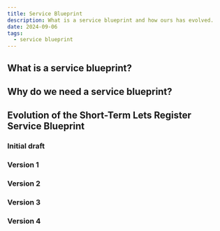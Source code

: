 ```yaml
---
title: Service Blueprint
description: What is a service blueprint and how ours has evolved.
date: 2024-09-06
tags:
  - service blueprint
---
```


## What is a service blueprint?

<!--
A service blueprint provides a comprehensive overview of how a service and its related experience are delivered, end-to-end, front-to-back, and across various channels.

It is a diagram that visualises the relationships between different service components, including people, physical/digital evidence encountered by users, and processes directly tied to steps in a specific user journey.

It builds on a user journey map (which visualises a user's experience when using a service), adding the 'frontstage' and 'backstage' people and processes involved in delivering that service to the user, as well as internal supporting processes. -->

## Why do we need a service blueprint?

<!-- - It assists in understanding the various aspects of a service, such as service administration, offline parts of the journey, and offline users.
- It serves as a valuable basis for discussions with potential service owners/operators.
- We need to consider solving a whole problem for users, and providing a joined up experience across different channels. Mapping the entire service, along with connected services, helps identify all potential touchpoints and their necessary interactions. -->

## Evolution of the Short-Term Lets Register Service Blueprint

<!-- Throughout this Alpha phase we have been iterating on the service blueprint during collaborative workshops, as well as weekly blueprint updates with members of the team, to facilitate ongoing discussions and inform decision-making.

SCREENSHOT -->

### Initial draft

<!-- We started by creating an initial draft based on insights from discovery, early user testing, and assumptions about the service's functionality.

This draft was divided into three main phases: pre-registration, registration, and post-registration.

Each phase was further broken down into subphases. We included user actions, online/offline interactions, and potential processes for various stakeholders.

SCREENSHOT -->

### Version 1

<!-- During the first workshop in Sprint 2, we discussed the pre-registration and registration phases in detail.

Key points included:

- The importance of stakeholder involvement in raising awareness among users about the new regulations and their responsibilities.
- The potential need for a "Becoming Compliant" stage before registration, and identified potential delays in the registration process due to compliance requirements.
- Gaps in the assisted digital journey and the potential need for an internal portal.
- The possibility of a phased rollout approach to mitigate risks and ensure a smooth transition -->

<!-- SCREENSHOT -->

### Version 2

<!-- Throughout Sprint 2, we continued refining the service blueprint by:

- Adding new sub-phases for 'Becoming Compliant' and ‘Validation’ to reflect previous discussions.
- Incorporated new insights from stakeholders, including booking platforms, Visit England, the Scottish Government, and other government departments (OGDs). These insights covered areas such as awareness-raising, data usage, and potential challenges with compliance and registration validation.

During our 2nd Blueprinting Workshop, we concentrated on the 'Registration' phase:

- We discussed the user journey on GOV.UK
- Explored assisted digital and offline options
- Discussed the complexities of compliance validation and enforcement

These discussions highlighted the need for a simplified blueprint to facilitate stakeholder communication and address questions around service ownership and administration.

SCREENSHOT -->

### Version 3

<!-- Between Sprints 2 and 3, we developed a simplified "1-minute" version of the blueprint to facilitate discussions with stakeholders.

This shows at a very high level what the main user actions are across the service, and the role that different stakeholders might play at each of those interactions.

As part of this overview of the service, we have kept the service owner and admin deliberately separate from the rest of the actors, in order to show the additional actions that whoever administers this scheme will need to be responsible for

SCREENSHOT -->

### Version 4

<!-- During Sprint 3, we continued iterating the blueprint based on insights from additional stakeholder interviews and findings from the second round of user research.

As the blueprint grew in complexity, we split the original 3 phases into 6 main phases. This included dividing the pre-registration phase into 'Awareness' and 'Preparation' to distinguish between the various steps involved in communicating the scheme and users preparing for registration. Similarly, we split the post-registration phase into 'Confirmation', 'Operation', and 'Continuation' to capture all the steps and actions covered within them.

We focused our conversations around outstanding questions about compliance requirements and validation, leading us to continue exploring the possibility of a staggered rollout as a potential solution to these challenges. We formulated a new assumption (#29) related to this staggered approach and decided to test its viability by creating a version of the blueprint that adheres to this model, allowing us to gather feedback from stakeholders.

V4.2 follows a staggered approach, eliminating the stage for compliance validation and checks during Phase 1. Instead, the 'Awareness' and 'Preparation' phases are leveraged to educate users about their responsibilities and ensure they are ready for compliance enforcement during Phase 2.

This staggered approach is still under exploration and requires further refinement. -->
